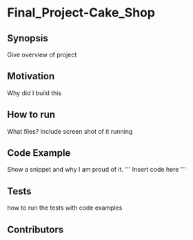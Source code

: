 # Final_Project-Cake_Shop

## Synopsis
Give overview of project

## Motivation
Why did I build this

## How to run
What files? Include screen shot of it running

## Code Example
Show a snippet and why I am proud of it.
 '''
 Insert code here
 '''
 ## Tests
 how to run the tests with code examples
 
 ## Contributors
 
